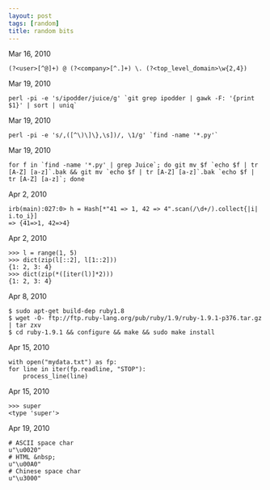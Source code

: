 ```yaml
---
layout: post
tags: [random]
title: random bits
---
```


Mar 16, 2010 

    (?<user>[^@]+) @ (?<company>[^.]+) \. (?<top_level_domain>\w{2,4})

Mar 19, 2010 

    perl -pi -e 's/ipodder/juice/g' `git grep ipodder | gawk -F: '{print $1}' | sort | uniq`

Mar 19, 2010 

    perl -pi -e 's/,([^\)\]\},\s])/, \1/g' `find -name '*.py'`

Mar 19, 2010 

    for f in `find -name '*.py' | grep Juice`; do git mv $f `echo $f | tr [A-Z] [a-z]`.bak && git mv `echo $f | tr [A-Z] [a-z]`.bak `echo $f | tr [A-Z] [a-z]`; done

Apr 2, 2010 

    irb(main):027:0> h = Hash[*"41 => 1, 42 => 4".scan(/\d+/).collect{|i| i.to_i}]
    => {41=>1, 42=>4}

Apr 2, 2010 

    >>> l = range(1, 5)
    >>> dict(zip(l[::2], l[1::2]))
    {1: 2, 3: 4}
    >>> dict(zip(*([iter(l)]*2)))
    {1: 2, 3: 4}

Apr 8, 2010 

    $ sudo apt-get build-dep ruby1.8
    $ wget -O- ftp://ftp.ruby-lang.org/pub/ruby/1.9/ruby-1.9.1-p376.tar.gz | tar zxv
    $ cd ruby-1.9.1 && configure && make && sudo make install

Apr 15, 2010 

    with open("mydata.txt") as fp:
	for line in iter(fp.readline, "STOP"):
	    process_line(line)

Apr 15, 2010 

    >>> super
    <type 'super'>

Apr 19, 2010 

    # ASCII space char
    u"\u0020"
    # HTML &nbsp;
    u"\u00A0"
    # Chinese space char
    u"\u3000"
